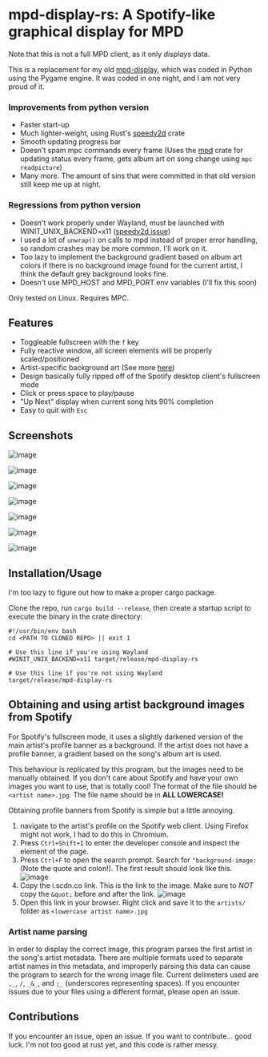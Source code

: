 # mpd-display-rs: A Spotify-like graphical display for MPD

Note that this is not a full MPD client, as it only *displays* data.

This is a replacement for my old [mpd-display](https://github.com/allylikesu/mpd-display), which was coded in Python using the Pygame engine. It was coded in one night, and I am not very proud of it.

### Improvements from python version
- Faster start-up
- Much lighter-weight, using Rust's [speedy2d](https://crates.io/crates/speedy2d) crate
- Smooth updating progress bar
- Doesn't spam mpc commands every frame (Uses the [mpd](https://crates.io/crates/mpd) crate for updating status every frame, gets album art on song change using `mpc readpicture`)
- Many more. The amount of sins that were committed in that old version still keep me up at night.
### Regressions from python version
- Doesn't work properly under Wayland, must be launched with WINIT_UNIX_BACKEND=x11 ([speedy2d issue](https://github.com/QuantumBadger/Speedy2D/issues/112))
- I used a lot of `unwrap()` on calls to mpd instead of proper error handling, so random crashes may be more common. I'll work on it.
- Too lazy to implement the background gradient based on album art colors if there is no background image found for the current artist, I think the default grey background looks fine.
- Doesn't use MPD_HOST and MPD_PORT env variables (I'll fix this soon)

Only tested on Linux. Requires MPC.

## Features
- Toggleable fullscreen with the `f` key
- Fully reactive window, all screen elements will be properly scaled/positioned
- Artist-specific background art (See more [here](#obtaining-and-using-artist-background-images-from-spotify))
- Design basically fully ripped off of the Spotify desktop client's fullscreen mode
- Click or press space to play/pause
- "Up Next" display when current song hits 90% completion
- Easy to quit with `Esc`

## Screenshots
![image](img/1.png)

![image](img/2.png)

![image](img/3.png)

![image](img/4.png)

![image](img/5.png)

![image](img/6.png)

![image](img/7.png)

## Installation/Usage
I'm too lazy to figure out how to make a proper cargo package.

Clone the repo, run `cargo build --release`, then create a startup script to execute the binary in the crate directory:
```
#!/usr/bin/env bash
cd <PATH TO CLONED REPO> || exit 1

# Use this line if you're using Wayland
#WINIT_UNIX_BACKEND=x11 target/release/mpd-display-rs

# Use this line if you're not using Wayland
target/release/mpd-display-rs
```

## Obtaining and using artist background images from Spotify
For Spotify's fullscreen mode, it uses a slightly darkened version of the main artist's profile banner as a background.
If the artist does not have a profile banner, a gradient based on the song's album art is used.

This behaviour is replicated by this program, but the images need to be manually obtained.
If you don't care about Spotify and have your own images you want to use, that is totally cool!
The format of the file should be `<artist name>.jpg`.
The file name should be in **ALL LOWERCASE!**

Obtaining profile banners from Spotify is simple but a little annoying. 
1. navigate to the artist's profile on the Spotify web client. Using Firefox might not work, I had to do this in Chromium.
2. Press `Ctrl+Shift+I` to enter the developer console and inspect the element of the page.
3. Press `Ctrl+F` to open the search prompt. Search for `"background-image:` (Note the quote and colon!). The first result should look like this.
![image](img/background.png)
4. Copy the i.scdn.co link. This is the link to the image. Make sure to *NOT* copy the `&quot;` before and after the link.
![image](img/background2.png)
5. Open this link in your browser. Right click and save it to the `artists/` folder as `<lowercase artist name>.jpg`

### Artist name parsing
In order to display the correct image, this program parses the first artist in the song's artist metadata. There are multiple formats used to separate artist names in this metadata, and improperly parsing this data can cause the program to search for the wrong image file. Current delimeters used are `,_`, `/`, `_&_`, and `;_` (underscores representing spaces). If you encounter issues due to your files using a different format, please open an issue.

## Contributions
If you encounter an issue, open an issue. If you want to contribute... good luck. I'm not too good at rust yet, and this code is rather messy.
